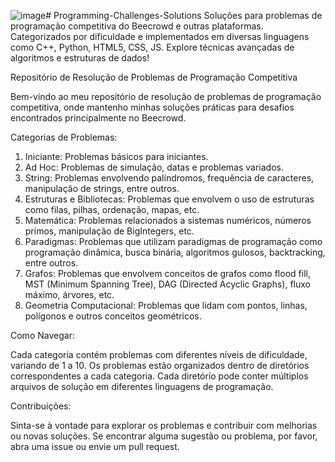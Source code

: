 ![image](https://github.com/09Ghost90/Programming-Challenges-Solutions/assets/128044787/1fa6bdac-0444-43d3-a22c-c4b98053c054)# Programming-Challenges-Solutions
Soluções para problemas de programação competitiva do Beecrowd e outras plataformas. Categorizados por dificuldade e implementados em diversas linguagens como C++, Python, HTML5, CSS, JS. Explore técnicas avançadas de algoritmos e estruturas de dados!

Repositório de Resolução de Problemas de Programação Competitiva

  Bem-vindo ao meu repositório de resolução de problemas de programação competitiva, onde mantenho minhas soluções práticas para desafios encontrados principalmente no Beecrowd.
  
Categorias de Problemas:

1.	Iniciante: Problemas básicos para iniciantes.
2.	Ad Hoc: Problemas de simulação, datas e problemas variados.
3.	String: Problemas envolvendo palíndromos, frequência de caracteres, manipulação de strings, entre outros.
4.	Estruturas e Bibliotecas: Problemas que envolvem o uso de estruturas como filas, pilhas, ordenação, mapas, etc.
5.	Matemática: Problemas relacionados a sistemas numéricos, números primos, manipulação de BigIntegers, etc.
6.	Paradigmas: Problemas que utilizam paradigmas de programação como programação dinâmica, busca binária, algoritmos gulosos, backtracking, entre outros.
7.	Grafos: Problemas que envolvem conceitos de grafos como flood fill, MST (Minimum Spanning Tree), DAG (Directed Acyclic Graphs), fluxo máximo, árvores, etc.
8.	Geometria Computacional: Problemas que lidam com pontos, linhas, polígonos e outros conceitos geométricos.
   
Como Navegar:

  Cada categoria contém problemas com diferentes níveis de dificuldade, variando de 1 a 10. Os problemas estão organizados dentro de diretórios correspondentes a cada categoria. Cada diretório pode conter múltiplos arquivos de solução em diferentes linguagens de programação.

  Contribuições:

  Sinta-se à vontade para explorar os problemas e contribuir com melhorias ou novas soluções. Se encontrar alguma sugestão ou problema, por favor, abra uma issue ou envie um pull request.

